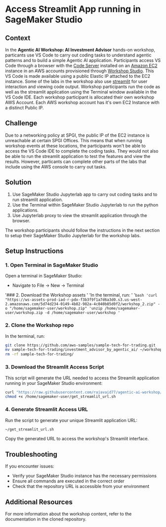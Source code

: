 # Access Streamlit App running in SageMaker Studio

## Context
In the **Agentic AI Workshop: AI Investment Advisor** hands-on workshop, particants use VS Code to carry out coding tasks to understand agentic patterns and to build a simple Agentic AI application. Participants access VS Code through a browser with the [Code Server](https://github.com/coder/code-server) installed on an [Amazon EC2](https://aws.amazon.com/ec2/) instance in an AWS accounts provisioned through [Workshop Studio](https://studio.us-east-1.prod.workshops.aws/workshops). This VS Code is made available using a public Elastic IP attached to the EC2 instance. Some of the labs in the workshop also use [streamlit](https://streamlit.io/) for user interaction and viewing code output. Workshop participants run the code as well as the streamlit application using the Terminal window available in the VS Code IDE. Each workshop participant is allocated their own workshop AWS Account. Each AWS workshop account has it's own EC2 Instance with a distinct Public IP.


## Challenge
Due to a networking policy at SPGI, the public IP of the EC2 instance is unreachable at certain SPGI Offices. This means that when running workshop events at these locations, the participants won't be able to access the VS Code IDE to complete the coding tasks. They would not also be able to run the streamlit application to test the features and view the results. However, particants can complete other parts of the labs that include using the AWS console to carry out tasks.

## Solution
1. Use SageMaker Studio Jupyterlab app to carry out coding tasks and to run streamlit application.
2. Use the Terminal within SageMaker Studio Jupyterlab to run the python applications.
3. Use Jupyterlab proxy to view the streamlit application through the browser.

The workshop participants should follow the instructions in the next section to setup their SageMaker Studio Jupyterlab for the workshop labs.

## Setup Instructions

### 1. Open Terminal in SageMaker Studio

Open a terminal in SageMaker Studio:
- Navigate to File → New → Terminal

'### 2. Download the Workshop assets
'
'In the terminal, run:
'
'```bash
'curl "https://ws-assets-prod-iad-r-pdx-f3b3f9f1a7d6a3d0.s3.us-west-2.amazonaws.com/5d74d234-0149-4b82-982a-4c040b85d0f2/workshop_2.zip" -o "/home/sagemaker-user/workshop.zip"
'unzip /home/sagemaker-user/workshop.zip -d /home/sagemaker-user/workshop
'```
### 2. Clone the Workshop repo

In the terminal, run:

```bash
git clone https://github.com/aws-samples/sample-tech-for-trading.git
mv sample-tech-for-trading/investment_advisor_by_agentic_ai/ ~/workshop
rm -rf sample-tech-for-trading/
```

### 3. Download the Streamlit Access Script

This script will generate the URL needed to access the Streamlit application running in your SageMaker Studio environment:

```bash
curl "https://raw.githubusercontent.com/rajavaid77/agentic-ai-workshop/refs/heads/main/get_streamlit_url.sh" -o "/home/sagemaker-user/get_streamlit_url.sh"
chmod +x /home/sagemaker-user/get_streamlit_url.sh
```

### 4. Generate Streamlit Access URL

Run the script to generate your unique Streamlit application URL:

```bash
~/get_streamlit_url.sh
```

Copy the generated URL to access the workshop's Streamlit interface.

## Troubleshooting

If you encounter issues:
- Verify your SageMaker Studio instance has the necessary permissions
- Ensure all commands are executed in the correct order
- Check that the repository URL is accessible from your environment

## Additional Resources

For more information about the workshop content, refer to the documentation in the cloned repository.
